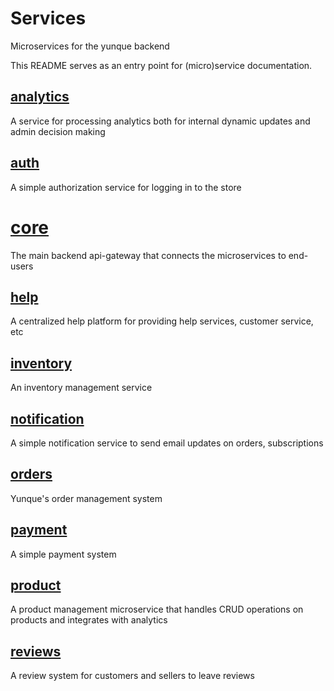 # Services
Microservices for the yunque backend

This README serves as an entry point for (micro)service documentation.

## [analytics](analytics)
A service for processing analytics both for internal dynamic updates and admin decision making

## [auth](auth)
A simple authorization service for logging in to the store

# [core](core)
The main backend api-gateway that connects the microservices to end-users

## [help](help)
A centralized help platform for providing help services, customer service, etc

## [inventory](inventory)
An inventory management service

## [notification](notification)
A simple notification service to send email updates on orders, subscriptions

## [orders](orders)
Yunque's order management system

## [payment](payment)
A simple payment system

## [product](product)
A product management microservice that handles CRUD operations on products and integrates with analytics

## [reviews](reviews)
A review system for customers and sellers to leave reviews